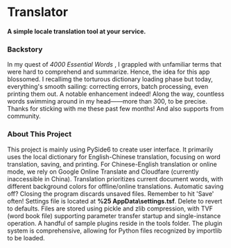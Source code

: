 # Translator
**A simple locale translation tool at your service.**

### Backstory
 In my quest of *4000 Essential Words* , I grappled with unfamiliar terms that were hard to comprehend and summarize. Hence, the idea for this app blossomed.
 I recallimg the torturous dictionary loading phase but today, everything's smooth sailing: correcting errors, batch processing, even printing them out. A notable enhancement indeed!
 Along the way, countless words swimming around in my head——more than 300, to be precise. Thanks for sticking with me these past few months! And also supports from community.

### About This Project
 This project is mainly using PySide6 to create user interface.
 It primarily uses the local dictionary for English-Chinese translation, focusing on word translation, saving, and printing.
 For Chinese-English translation or online mode, we rely on Google Online Translate and Cloudfare (currently inaccessible in China).
 Translation prioritizes current document words, with different background colors for offline/online translations.
 Automatic saving off? Closing the program discards unsaved files. Remember to hit 'Save' often!
 Settings file is located at **%25 AppData\settings.tsf**. Delete to revert to defaults.
 Files are stored using pickle and zlib compression, with TVF (word book file) supporting parameter transfer startup and single-instance operation.
 A handful of sample plugins reside in the tools folder. The plugin system is comprehensive, allowing for Python files recognized by importlib to be loaded.
